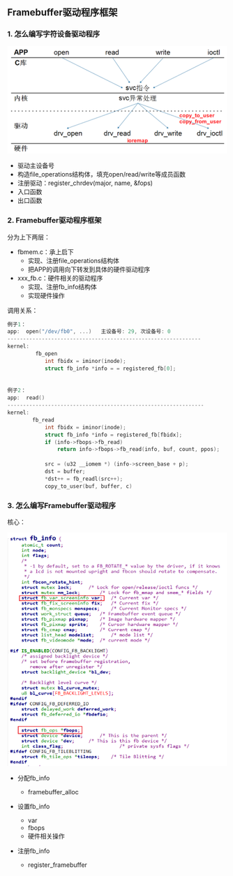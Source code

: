 ## Framebuffer驱动程序框架



### 1. 怎么编写字符设备驱动程序

![image-20210104082508191](pic/02_LCD驱动/006_char_device_driver.png)

* 驱动主设备号
* 构造file_operations结构体，填充open/read/write等成员函数
* 注册驱动：register_chrdev(major, name, &fops)
* 入口函数
* 出口函数



### 2. Framebuffer驱动程序框架

分为上下两层：

* fbmem.c：承上启下
  * 实现、注册file_operations结构体
  * 把APP的调用向下转发到具体的硬件驱动程序
* xxx_fb.c：硬件相关的驱动程序
  * 实现、注册fb_info结构体
  * 实现硬件操作



调用关系：

```c
例子1：
app:  open("/dev/fb0", ...)   主设备号: 29, 次设备号: 0
--------------------------------------------------------------
kernel:
         fb_open
         	int fbidx = iminor(inode);
         	struct fb_info *info = = registered_fb[0];


例子2：
app:  read()
---------------------------------------------------------------
kernel:
		fb_read
			int fbidx = iminor(inode);
			struct fb_info *info = registered_fb[fbidx];
			if (info->fbops->fb_read)
				return info->fbops->fb_read(info, buf, count, ppos);
         	
			src = (u32 __iomem *) (info->screen_base + p);
			dst = buffer;
			*dst++ = fb_readl(src++);
			copy_to_user(buf, buffer, c)         	
```

### 3. 怎么编写Framebuffer驱动程序

核心：

![image-20210104110840858](pic/02_LCD驱动/007_fb_info.png)

* 分配fb_info

  * framebuffer_alloc

    

* 设置fb_info

  * var
  * fbops
  * 硬件相关操作

* 注册fb_info

  * register_framebuffer